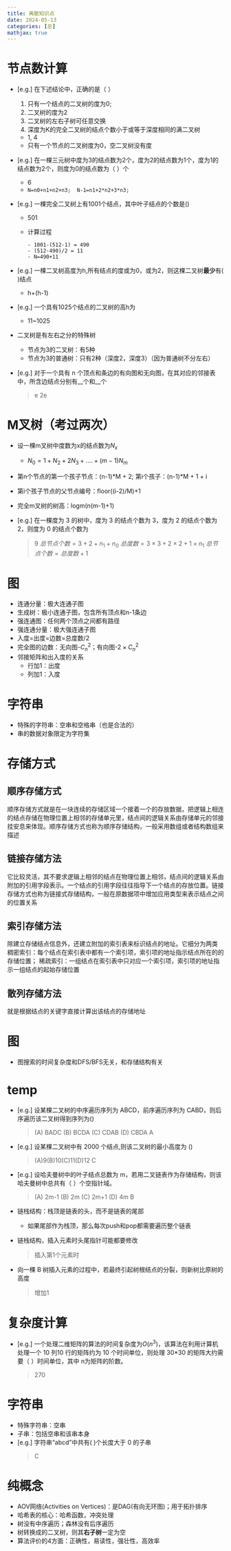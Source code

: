 ```yaml
---
title: 离散知识点
date: 2024-05-13
categories: [总]
mathjax: true
---
```


# 节点数计算
- [e.g.] 在下述结论中，正确的是（    ）

  1. 只有一个结点的二叉树的度为0;
  2. 二叉树的度为2
  3. 二叉树的左右子树可任意交换
  4. 深度为K的完全二叉树的结点个数小于或等于深度相同的满二叉树

  - 1, 4
  - 只有一个节点的二叉树度为0，空二叉树没有度

- [e.g.] 在一棵三元树中度为3的结点数为2个，度为2的结点数为1个，度为1的结点数为2个，则度为0的结点数为（    ）个

  - 6
  - `N=n0+n1+n2+n3;  N-1=n1+2*n2+3*n3;`

- [e.g.] 一棵完全二叉树上有1001个结点，其中叶子结点的个数是()

  - 501

  - 计算过程

    ```pseudocode
    - 1001-(512-1) = 490
    - (512-490)/2 = 11
    - N=490+11
    ```

- [e.g.] 一棵二叉树高度为h,所有结点的度或为0，或为2，则这棵二叉树**最少**有(  )结点

  - h+(h-1)

- [e.g.] 一个具有1025个结点的二叉树的高h为

  - 11~1025

- 二叉树是有左右之分的特殊树
    - 节点为3的二叉树：有5种
    - 节点为3的普通树：只有2种（深度2，深度3）（因为普通树不分左右）

- [e.g.] 对于一个具有 n 个顶点和条边的有向图和无向图，在其对应的邻接表中，所含边结点分别有__个和__个
    > e  2e

<!-- more -->
# M叉树（考过两次）
- 设一棵m叉树中度数为x的结点数为$N_x$
    - $N_0 = 1 + N_2 + 2N_3 + .... + (m-1)N_m$
- 第n个节点的第一个孩子节点：(n-1)*M + 2; 第i个孩子：(n-1)*M + 1 + i
-  第i个孩子节点的父节点编号：floor((i-2)/M)+1
-  完全m叉树的树高：logm(n(m-1)+1)

- [e.g.] 在一棵度为 3 的树中，度为 3 的结点个数为 3，度为 2 的结点个数为 2，则度为 0 的结点个数为
    > 9
    > $总节点个数 = 3 + 2 + n_1 + n_0$
    > $总度数 = 3×3 + 2×2 + 1×n_1$
    > $总节点个数 = 总度数 + 1$

# 图
- 连通分量：极大连通子图
- 生成树：极小连通子图，包含所有顶点和n-1条边
- 强连通图：任何两个顶点之间都有路径
- 强连通分量：极大强连通子图
- 入度=出度=边数=总度数/2
- 完全图的边数：无向图-$C_n^2$；有向图-$2×C_n^2$
- 邻接矩阵和出入度的关系
    - 行加1：出度
    - 列加1：入度

# 字符串
- 特殊的字符串：空串和空格串（也是合法的）
- 串的数据对象限定为字符集

# 存储方式
## 顺序存储方式
顺序存储方式就是在一块连续的存储区域一个接着一个的存放数据，把逻辑上相连的结点存储在物理位置上相邻的存储单元里，结点间的逻辑关系由存储单元的邻接挂安息来体现。顺序存储方式也称为顺序存储结构，一般采用数组或者结构数组来描述

## 链接存储方法
它比较灵活，其不要求逻辑上相邻的结点在物理位置上相邻，结点间的逻辑关系由附加的引用字段表示。一个结点的引用字段往往指导下一个结点的存放位置。链接存储方式也称为链接式存储结构，一般在原数据项中增加应用类型来表示结点之间的位置关系

## 索引存储方法
除建立存储结点信息外，还建立附加的索引表来标识结点的地址。它细分为两类
稠密索引：每个结点在索引表中都有一个索引项，索引项的地址指示结点所在的的存储位置；
稀疏索引：一组结点在索引表中只对应一个索引项，索引项的地址指示一组结点的起始存储位置

## 散列存储方法
就是根据结点的关键字直接计算出该结点的存储地址


# 图
- 图搜索的时间复杂度和DFS/BFS无关，和存储结构有关

# temp
- [e.g.] 设某棵二叉树的中序遍历序列为 ABCD，前序遍历序列为 CABD，则后序遍历该二叉树得到序列为()
    > (A) BADC (B) BCDA (C) CDAB (D) CBDA
    > A

- [e.g.] 设某棵二叉树中有 2000 个结点,则该二叉树的最小高度为 ()
    > (A)9(B)10(C)11(D)12
    > C

- [e.g.] 设哈夫曼树中的叶子结点总数为 m，若用二叉链表作为存储结构，则该哈夫曼树中总共有（ ）个空指针域。
    > (A) 2m-1 (B) 2m (C) 2m+1 (D) 4m
    > B

- 链栈结构：栈顶是链表的头，而不是链表的尾部
    - 如果尾部作为栈顶，那么每次push和pop都需要遍历整个链表

- 链栈结构，插入元素时头尾指针可能都要修改
    > 插入第1个元素时

- 向一棵 B 树插入元素的过程中，若最终引起树根结点的分裂，则新树比原树的高度
    > 增加1

# 复杂度计算
- [e.g.] 一个处理二维矩阵的算法的时间复杂度为$O(n^3)$，该算法在利用计算机处理一个 10 列10 行的矩阵约为 10 个时间单位，则处理 30*30 的矩阵大约需要（ ）时间单位，其中 n为矩阵的阶数。
    > 270

# 字符串
- 特殊字符串：空串
- 子串：包括空串和该串本身
- [e.g.] 字符串“abcd”中共有( )个长度大于 0 的子串
    > C

# 纯概念
- AOV网络(Activities on Vertices)：是DAG(有向无环图)；用于拓扑排序
- 哈希表的核心：哈希函数，冲突处理
- 树没有中序遍历；森林没有后序遍历
- 树转换成的二叉树，则其**右子树**一定为空
- 算法评价的4方面：正确性，易读性，强壮性，高效率



